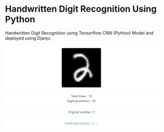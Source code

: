 # Handwritten Digit Recognition Using Python

Handwritten Digit Recognition using Tensorflow CNN (Python) Model and deployed using Djanjo.

![Screenshot](Screenshot.png)